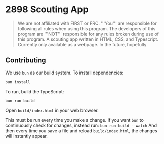 # 2898 Scouting App
> We are not affiliated with FIRST or FRC. '''You''' are responsible for following all rules when using this program. The developers of this program are '''NOT''' responsible for any rules broken during use of this program.
A scouting app written in HTML, CSS, and Typescript. Currently only available as a webpage. In the future, hopefully 

## Contributing
We use `bun` as our build system.
To install dependencies:

```bash
bun install
```

To run, build the TypeScript:
```bash
bun run build
```
Open `build/index.html` in your web browser.

This must be run every time you make a change. If you want `bun` to continuously check for changes, instead run:
`bun run build --watch`
And then every time you save a file and reload `build/index.html`, the changes will instantly appear.
